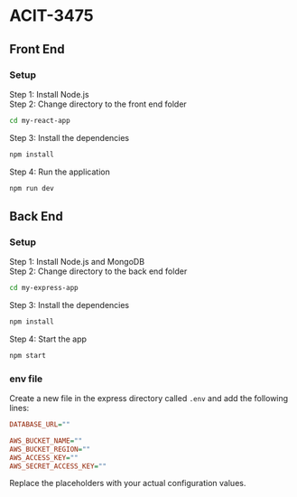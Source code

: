 # ACIT-3475

## Front End

### Setup
Step 1: Install Node.js  
Step 2: Change directory to the front end folder  
```bash
cd my-react-app
```
Step 3: Install the dependencies  
```bash
npm install
```
Step 4: Run the application  
```bash
npm run dev
```

## Back End

### Setup
Step 1: Install Node.js and MongoDB  
Step 2: Change directory to the back end folder  
```bash
cd my-express-app
```
Step 3: Install the dependencies  
```bash
npm install
```
Step 4: Start the app  
```bash
npm start
```
### env file
Create a new file in the express directory called `.env` and add the following lines:
```ini
DATABASE_URL=""

AWS_BUCKET_NAME=""
AWS_BUCKET_REGION=""
AWS_ACCESS_KEY=""
AWS_SECRET_ACCESS_KEY=""
```
Replace the placeholders with your actual configuration values.

